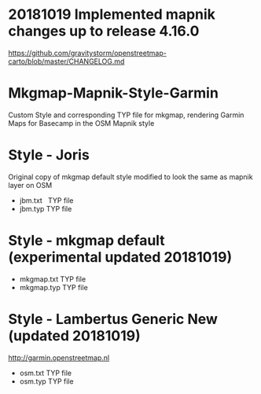 # 20181019 Implemented mapnik changes up to release 4.16.0
https://github.com/gravitystorm/openstreetmap-carto/blob/master/CHANGELOG.md

# Mkgmap-Mapnik-Style-Garmin
Custom Style and corresponding TYP file for mkgmap, rendering Garmin Maps for Basecamp in the OSM Mapnik style
 
# Style - Joris
Original copy of mkgmap default style modified to look the same as mapnik layer on OSM

- jbm.txt   TYP file
- jbm.typ   TYP file

# Style - mkgmap default (experimental updated 20181019)
- mkgmap.txt   TYP file
- mkgmap.typ   TYP file

# Style - Lambertus Generic New (updated 20181019)
http://garmin.openstreetmap.nl
- osm.txt   TYP file
- osm.typ   TYP file

